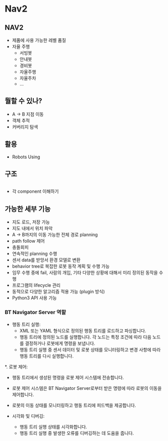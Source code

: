 # Nav2
## NAV2
* 제품에 사용 가능한 레벨 품질
* 자율 주행
   * 서빙봇
   * 안내봇
   * 경비봇
   * 자율주행
   * 자율주차
   * ...

## 뭘할 수 있나?
* A -> B 지점 이동
* 객체 추적
* 커버리지 탐색

## 활용
* Robots Using

## 구조
![]()

* 각 component 이해하기


## 가능한 세부 기능
* 지도 로드, 저장 가능
* 지도 내에서 위치 파악
* A -> B까지의 이동 가능한 전체 경로 planning 
* path follow 제어
* 충돌회피
* 연속적인 planning 수행
* 센서 data를 받앙서 환경 모델로 변환
* behavior tree로 복잡한 로봇 동작 계획 및 수행 가능
* 임무 수행 중에 fail, 사람의 개입, 기타 다양한 상황에 대해서 미리 정의된 동작을 수행
* 프로그램의 lifecycle 관리
* 동적으로 다양한 알고리즘 적용 가능 (plugin 방식)
* Python3 API 사용 가능

### BT Navigator Server 역할
* 행동 트리 실행:
   * XML 또는 YAML 형식으로 정의된 행동 트리를 로드하고 파싱합니다.
   * 행동 트리에 정의된 노드를 실행합니다. 각 노드는 특정 조건에 따라 다음 노드를 결정하거나 로봇에게 명령을 보냅니다.
   * 행동 트리 실행 중 센서 데이터 및 로봇 상태를 모니터링하고 변경 사항에 따라 행동 트리를 다시 실행합니다.

*. 로봇 제어:
   * 행동 트리에서 생성된 명령을 로봇 제어 시스템에 전송합니다.
   * 로봇 제어 시스템은 BT Navigator Server로부터 받은 명령에 따라 로봇의 이동을 제어합니다.
   * 로봇의 이동 상태를 모니터링하고 행동 트리에 피드백을 제공합니다.

*  시각화 및 디버깅:
   * 행동 트리 실행 상태를 시각화합니다.
   * 행동 트리 실행 중 발생한 오류를 디버깅하는 데 도움을 줍니다.

